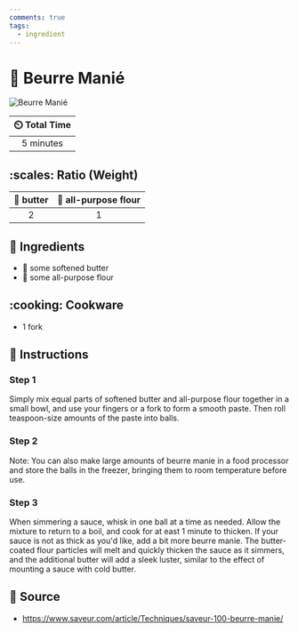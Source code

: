 ```yaml
---
comments: true
tags:
  - ingredient
---
```

# :butter: Beurre Manié

![Beurre Manié](../assets/images/beurre-manié.jpg)

| :timer_clock: Total Time |
|:-----------------------: |
| 5 minutes |

## :scales: Ratio (Weight)

| :butter: butter | :ear_of_rice: all-purpose flour  |
|:---------------:|:--------------------------------:|
| 2               | 1                                |

## :salt: Ingredients

- :butter: some softened butter
- :ear_of_rice: some all-purpose flour

## :cooking: Cookware

- 1 fork

## :pencil: Instructions

### Step 1

Simply mix equal parts of softened butter and all-purpose flour together in a small bowl, and use your fingers or a fork
to form a smooth paste. Then roll teaspoon-size amounts of the paste into balls.

### Step 2

Note: You can also make large amounts of beurre manie in a food processor and store the balls in the freezer, bringing
them to room temperature before use.

### Step 3

When simmering a sauce, whisk in one ball at a time as needed. Allow the mixture to return to a boil, and cook for at
east 1 minute to thicken. If your sauce is not as thick as you'd like, add a bit more beurre manie. The butter-coated
flour particles will melt and quickly thicken the sauce as it simmers, and the additional butter will add a sleek
luster, similar to the effect of mounting a sauce with cold butter.

## :link: Source

- <https://www.saveur.com/article/Techniques/saveur-100-beurre-manie/>

